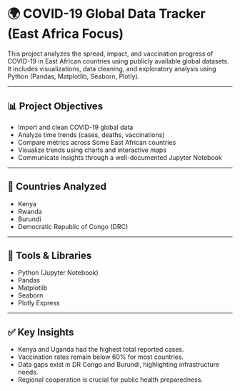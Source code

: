 
# 🌍 COVID-19 Global Data Tracker (East Africa Focus)

This project analyzes the spread, impact, and vaccination progress of COVID-19 in East African countries using publicly available global datasets. It includes visualizations, data cleaning, and exploratory analysis using Python (Pandas, Matplotlib, Seaborn, Plotly).

---

## 📊 Project Objectives

- Import and clean COVID-19 global data
- Analyze time trends (cases, deaths, vaccinations)
- Compare metrics across Some East African countries
- Visualize trends using charts and interactive maps
- Communicate insights through a well-documented Jupyter Notebook

---

## 📌 Countries Analyzed

- Kenya
- Rwanda
- Burundi
- Democratic Republic of Congo (DRC)

---

## 🔧 Tools & Libraries

- Python (Jupyter Notebook)
- Pandas
- Matplotlib
- Seaborn
- Plotly Express

---

## ✅ Key Insights

- Kenya and Uganda had the highest total reported cases.
- Vaccination rates remain below 60% for most countries.
- Data gaps exist in DR Congo and Burundi, highlighting infrastructure needs.
- Regional cooperation is crucial for public health preparedness.



